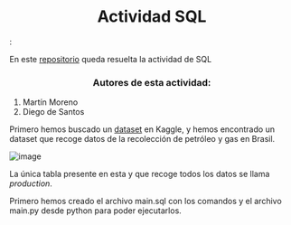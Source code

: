 <h1 align = "center">Actividad SQL</h1>: 

En este [repositorio](https://github.com/mat0ta/actividad-sql) queda resuelta la actividad de SQL

<h3 align="center">Autores de esta actividad:</h3>

1. Martín Moreno
2. Diego de Santos


Primero hemos buscado un [dataset](https://www.kaggle.com/datasets/luciodias/brazil-oil-production) en Kaggle, y hemos encontrado un dataset que recoge datos de la recolección de petróleo y gas en Brasil.

![image](https://user-images.githubusercontent.com/91721855/226982787-4067bb1e-1955-438d-812a-85e9f47c9d77.png)

La única tabla presente en esta y que recoge todos los datos se llama *production*.

Primero hemos creado el archivo main.sql con los comandos y el archivo main.py desde python para poder ejecutarlos.

